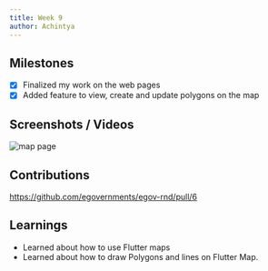 ```yaml
---
title: Week 9
author: Achintya
---
```


## Milestones
- [x] Finalized my work on the web pages
- [x] Added feature to view, create and update polygons on the map

## Screenshots / Videos 
![map page](../static/week9/img-1.png)

## Contributions
https://github.com/egovernments/egov-rnd/pull/6

## Learnings
- Learned about how to use Flutter maps
- Learned about how to draw Polygons and lines on Flutter Map.
